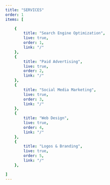 ```yaml
---
title: "SERVICES"
order: 1
items: [

    {
        title: "Search Engine Optimization",
        live: true,
        order: 1,
        link: "/"
    },
    {
        title: "Paid Advertising",
        live: true,
        order: 2,
        link: "/"
    },
    {
        title: "Social Media Marketing",
        live: true,
        order: 3,
        link: "/"
    },
    {
        title: "Web Design",
        live: true,
        order: 4,
        link: "/"
    },
    {
        title: "Logos & Branding",
        live: true,
        order: 5,
        link: "/"
    },

]
---
```

